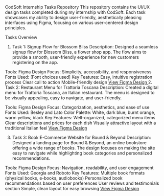 CodSoft Internship Tasks Repository
This repository contains the UI/UX design tasks completed during my internship with CodSoft. Each task showcases my ability to design user-friendly, aesthetically pleasing interfaces using Figma, focusing on various user-centered design principles.

Tasks Overview
1. Task 1: Signup Flow for Blossom Bliss
Description:
Designed a seamless signup flow for Blossom Bliss, a flower shop app. The flow aims to provide a smooth, user-friendly experience for new customers registering on the app.

Tools: Figma
Design Focus: Simplicity, accessibility, and responsiveness
Fonts Used: [Font choices used]
Key Features:
Easy, intuitive registration process
Clear call to action
Mobile-friendly design
[View Figma Design
](https://www.figma.com/design/rmWat81AVsDvSmIYPO8Nmp/Mobile-app-signup-flow?node-id=0-1&t=kS5rkvx5Q4RvWo54-1)
2. Task 2: Restaurant Menu for Trattoria Toscana
Description:
Created a digital menu for Trattoria Toscana, an Italian restaurant. The menu is designed to be visually appealing, easy to navigate, and user-friendly.

Tools: Figma
Design Focus: Categorization, aesthetics, and ease of use
Fonts Used: Besley and Lato
Color Palette: White, dark blue, burnt orange, warm yellow, black
Key Features:
Well-organized, categorized menu items
Clear descriptions and prices for each dish
Visually attractive layout with a traditional Italian feel
[View Figma Design](https://www.figma.com/design/VTQdenZNddoaodDJKv4XFP/Restaurant-Menu?node-id=0-1&t=7zn1eanAyf85KLjr-1)

3. Task 3: Book E-Commerce Website for Bound & Beyond
Description:
Designed a landing page for Bound & Beyond, an online bookstore offering a wide range of books. The design focuses on making the site easy to navigate while highlighting book categories and personalized recommendations.

Tools: Figma
Design Focus: Navigation, readability, and user engagement
Fonts Used: Georgia and Roboto
Key Features:
Multiple book formats (physical books, e-books, audiobooks)
Personalized book recommendations based on user preferences
User reviews and testimonials section
Simple, clean layout for easy browsing
[View Figma Design
](https://www.figma.com/design/fQZA4CsOjimADJHntgiblY/Bookstore-Ecommerce?node-id=7-10&t=jQecTgOeWAwDz3aW-1)
